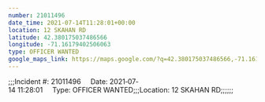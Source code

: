 ```yaml
---
number: 21011496
date_time: 2021-07-14T11:28:01+00:00
location: 12 SKAHAN RD
latitude: 42.380175037486566
longitude: -71.16179402506063
type: OFFICER WANTED
google_maps_link: https://maps.google.com/?q=42.380175037486566,-71.16179402506063
---
```


;;;Incident #: 21011496     Date: 2021‐07‐14 11:28:01     Type: OFFICER WANTED;;;Location: 12 SKAHAN RD;;;;;;
